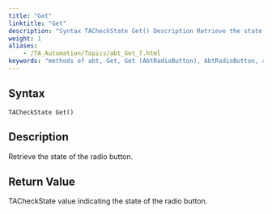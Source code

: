 ```yaml
--- 
title: "Get"
linktitle: "Get"
description: "Syntax TACheckState Get() Description Retrieve the state of the radio button. Return Value TACheckState value indicating the state of the radio button."
weight: 1
aliases: 
    - /TA_Automation/Topics/abt_Get_7.html
keywords: "methods of abt, Get, Get (AbtRadioButton), AbtRadioButton, abtradiobutton get, state of radio button, retrieve state of radio button"
---
```


## Syntax

`TACheckState Get()`

## Description

Retrieve the state of the radio button.

## Return Value

TACheckState value indicating the state of the radio button.




